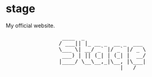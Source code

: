 # stage
My official website.

<center>
<pre>
 ____  _                   
/ ___|| |_ __ _  __ _  ___ 
\___ \| __/ _` |/ _` |/ _ \
 ___) | || (_| | (_| |  __/
|____/ \__\__,_|\__, |\___|
                |___/
</pre>
</center>
